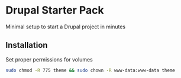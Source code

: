 # Drupal Starter Pack
Minimal setup to start a Drupal project in minutes
## Installation
Set proper permissions for volumes
```bash
sudo chmod -R 775 theme && sudo chown -R www-data:www-data theme
```